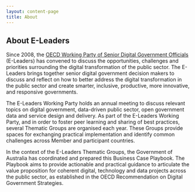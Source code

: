 ```yaml
---
layout: content-page
title: About
---
```

<h2>About E-Leaders</h2>
<p>
    Since 2008, the <a href="http://www.oecd.org/governance/digital-government/">OECD Working Party of Senior Digital Government Officials</a> (E-Leaders) has convened to discuss the opportunities, challenges and priorities surrounding the digital transformation of the public sector. The E-Leaders brings together senior digital government decision makers to discuss and reflect on how to better address the digital transformation in the public sector and create smarter, inclusive, productive, more innovative, and responsive governments.</p>
<p>
    The E-Leaders Working Party holds an annual meeting to discuss relevant topics on digital government, data-driven public sector, open government data and service design and delivery. As part of the E-Leaders Working Party, and in order to foster peer learning and sharing of best practices, several Thematic Groups are organised each year. These Groups provide spaces for exchanging practical implementation and identify common challenges across Member and participant countries.</p>
<p>In the context of the E-Leaders Thematic Groups, the Government of Australia has coordinated and prepared this Business Case Playbook. The Playbook aims to provide actionable and practical guidance to articulate the value proposition for coherent digital, technology and data projects across the public sector, as established in the OECD Recommendation on Digital Government Strategies.</p>
